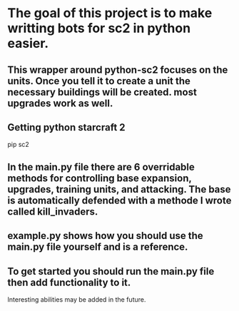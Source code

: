 # The goal of this project is to make writting bots for sc2 in python easier.

## This wrapper around **python-sc2** focuses on the units. Once you tell it to create a unit the necessary buildings will be created. most upgrades work as well.

## Getting python starcraft 2 
pip sc2 

## In the main.py file there are 6 overridable methods for controlling base expansion, upgrades, training units, and attacking. The base is automatically defended with a methode I wrote called kill_invaders.

## example.py shows how you should use the main.py file yourself and is a reference.

## To get started you should run the main.py file then add functionality to it.

Interesting abilities may be added in the future.
